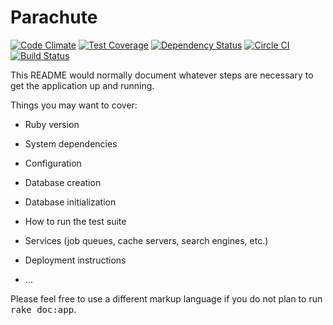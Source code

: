 Parachute
=========

[![Code Climate](https://codeclimate.com/github/luuuc/parachute-api/badges/gpa.svg)](https://codeclimate.com/github/luuuc/parachute-api)
[![Test Coverage](https://codeclimate.com/github/luuuc/parachute-api/badges/coverage.svg)](https://codeclimate.com/github/luuuc/parachute-api)
[![Dependency Status](https://gemnasium.com/luuuc/parachute-api.svg)](https://gemnasium.com/luuuc/parachute-api)
[![Circle CI](https://circleci.com/gh/luuuc/parachute-api/tree/master.png?style=badge)](https://circleci.com/gh/luuuc/parachute-api/tree/master)
[![Build Status](https://semaphoreapp.com/api/v1/projects/a1d25f5f-ceb3-40b8-8334-7eea77621179/248030/shields_badge.png)](https://semaphoreapp.com/luuuc/parachute-api)

This README would normally document whatever steps are necessary to get the
application up and running.

Things you may want to cover:

* Ruby version

* System dependencies

* Configuration

* Database creation

* Database initialization

* How to run the test suite

* Services (job queues, cache servers, search engines, etc.)

* Deployment instructions

* ...


Please feel free to use a different markup language if you do not plan to run
<tt>rake doc:app</tt>.
